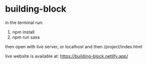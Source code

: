 # building-block

in the terminal run:

1) npm install 
2) npm run sass

then open with live server, or localhost and then /project/index.html 

live website is available at: https://building-block.netlify.app/
